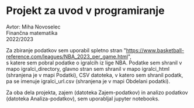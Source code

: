 # Projekt za uvod v programiranje
Avtor: Miha Novoselec  
Finančna matematika  
2022/2023  

Za zbiranje podatkov sem uporabil spletno stran "https://www.basketball-reference.com/leagues/NBA_2023_per_game.html",  
s katere sem pobral podatke o igralcih iz lige NBA.
Podatke sem shranil v mapo igralci_directory, glavno stran sem shranil v mapo igralci_html (shranjena je v mapi Podatki), 
CSV datoteka, v katero sem shranil podatk, pa se imenuje igralci_url.csv (shranjena je v mapi Obdelani podatki).  

Za oba dela projekta, zajem (datoteka Zajem-podatkov) in analizo podatkov (datoteka Analiza-podatkov), sem uporabljal jupyter notebooks.


